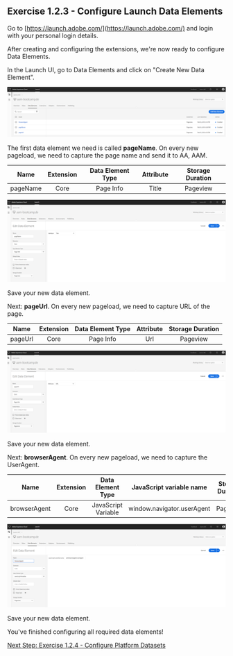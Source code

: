 ## Exercise 1.2.3 - Configure Launch Data Elements

Go to [https://launch.adobe.com/](https://launch.adobe.com/) and login with your personal login details.

After creating and configuring the extensions, we're now ready to configure Data Elements. 

In the Launch UI, go to Data Elements and click on "Create New Data Element".

![Launch Setup](./images/data_elements1.png)

The first data element we need is called **pageName**. On every new pageload, we need to capture the page name and send it to AA, AAM.

| Name              | Extension     | Data Element Type  | Attribute | Storage Duration |
| ----------------- |:-------------:| :-----------------:| :--------:| :--------------: |
| pageName          | Core          | Page Info          | Title     | Pageview         |

![Launch Setup](./images/data_elements3.png)

Save your new data element.

Next: **pageUrl**. On every new pageload, we need to capture URL of the page.

| Name               | Extension     | Data Element Type     | Attribute        | Storage Duration |
| ------------------ |:-------------:| :--------------------:| :------------------------------:| :--------------: |
| pageUrl           | Core          | Page Info   | Url | Pageview         |

![Launch Setup](./images/data_elements4.png)

Save your new data element.

Next: **browserAgent**. On every new pageload, we need to capture the UserAgent.

| Name               | Extension     | Data Element Type     | JavaScript variable name        | Storage Duration |
| ------------------ |:-------------:| :--------------------:| :------------------------------:| :--------------: |
| browserAgent       | Core          | JavaScript Variable   | window.navigator.userAgent| Pageview         |

![Launch Setup](./images/data_elements2.png)

Save your new data element.

You've finished configuring all required data elements!

[Next Step: Exercise 1.2.4 - Configure Platform Datasets](./ex4.md)
